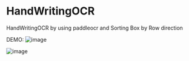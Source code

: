 # HandWritingOCR
HandWritingOCR by using paddleocr and Sorting Box by Row direction

DEMO:
![image](https://user-images.githubusercontent.com/9477727/190846715-8479dee2-0f8b-41eb-87a8-f96b543bc4fc.png)

![image](https://user-images.githubusercontent.com/9477727/190846743-e13b22ca-3665-42e1-9aa2-39eadb7e4ecb.png)

